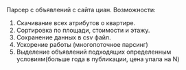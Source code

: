 Парсер с объявлений с сайта циан.
Возможности:
1. Скачивание всех атрибутов о квартире.
2. Сортировка по площади, стоимости и этажу.
3. Сохранение данных в csv файл.
4. Ускорение работы (многопоточное парсинг)
5. Выделение объявлений подходящих определенным условиям(больше года в публикации, цена упала на N)
